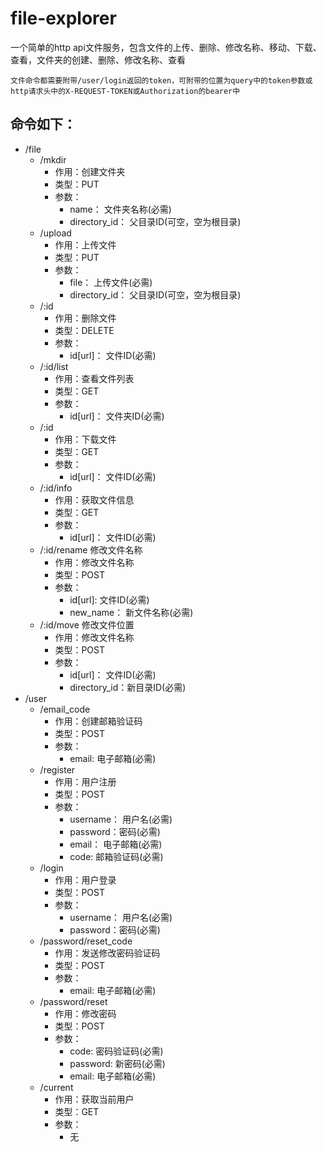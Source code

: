 # file-explorer

一个简单的http api文件服务，包含文件的上传、删除、修改名称、移动、下载、查看，文件夹的创建、删除、修改名称、查看

    文件命令都需要附带/user/login返回的token，可附带的位置为query中的token参数或http请求头中的X-REQUEST-TOKEN或Authorization的bearer中

## 命令如下：
* /file
  * /mkdir   
    * 作用：创建文件夹
    * 类型：PUT
    * 参数：
        * name： 文件夹名称(必需)
        * directory_id： 父目录ID(可空，空为根目录)
  * /upload  
    * 作用：上传文件
    * 类型：PUT
    * 参数：
        * file： 上传文件(必需)
        * directory_id： 父目录ID(可空，空为根目录)
  * /:id      
    * 作用：删除文件
    * 类型：DELETE
    * 参数：
        * id[url]： 文件ID(必需)
  * /:id/list         
    * 作用：查看文件列表
    * 类型：GET
    * 参数：
        * id[url]： 文件夹ID(必需)   
  * /:id        
    * 作用：下载文件
    * 类型：GET
    * 参数：
        * id[url]： 文件ID(必需)
  * /:id/info         
    * 作用：获取文件信息
    * 类型：GET
    * 参数：
        * id[url]： 文件ID(必需)    
  * /:id/rename       修改文件名称
    * 作用：修改文件名称
    * 类型：POST
    * 参数：
        * id[url]: 文件ID(必需)
        * new_name： 新文件名称(必需)
  * /:id/move       修改文件位置
    * 作用：修改文件名称
    * 类型：POST
    * 参数：
        * id[url]： 文件ID(必需)
        * directory_id：新目录ID(必需)
* /user
  * /email_code
    * 作用：创建邮箱验证码
    * 类型：POST
    * 参数：
        * email: 电子邮箱(必需)
  * /register
    * 作用：用户注册
    * 类型：POST
    * 参数：
        * username： 用户名(必需)
        * password：密码(必需)
        * email： 电子邮箱(必需)
        * code: 邮箱验证码(必需)
  * /login
    * 作用：用户登录
    * 类型：POST
    * 参数：
        * username： 用户名(必需)
        * password：密码(必需)
  * /password/reset_code
    * 作用：发送修改密码验证码
    * 类型：POST
    * 参数：
        * email: 电子邮箱(必需)
  * /password/reset
    * 作用：修改密码
    * 类型：POST
    * 参数：
        * code: 密码验证码(必需)
        * password: 新密码(必需)
        * email: 电子邮箱(必需)
  * /current
    * 作用：获取当前用户
    * 类型：GET
    * 参数：
        * 无
